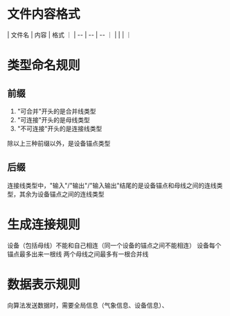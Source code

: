 # 文件内容格式

|  文件名  |  内容  | 格式 ｜
| -- | -- | -- ｜
|    |    |    ｜

# 类型命名规则

## 前缀

1. "可合并"开头的是合并线类型
2. "可连接"开头的是母线类型
3. "不可连接"开头的是连接线类型

除以上三种前缀以外，是设备锚点类型

## 后缀

连接线类型中，"输入"/"输出"/"输入输出"结尾的是设备锚点和母线之间的连线类型，其余为设备锚点之间的连线类型

# 生成连接规则

设备（包括母线）不能和自己相连（同一个设备的锚点之间不能相连）
设备每个锚点最多出来一根线
两个母线之间最多有一根合并线

# 数据表示规则

向算法发送数据时，需要全局信息（气象信息、设备信息）、